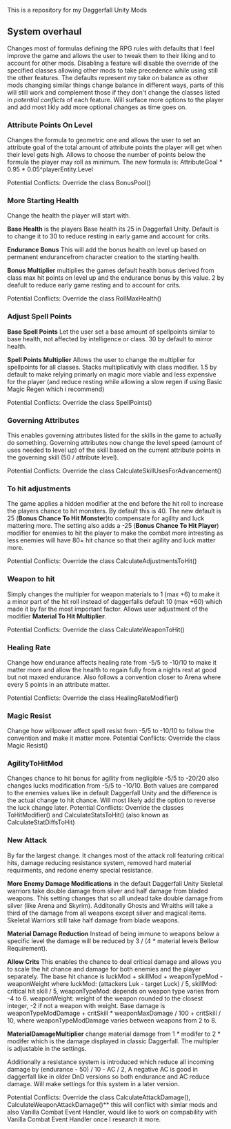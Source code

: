 This is a repository for my Daggerfall Unity Mods

## System overhaul
Changes most of formulas defining the RPG rules with defaults that I feel improve the game and allows the user to tweak them to their liking and to account for other mods. Disabling a feature will disable the override of the specified classes allowing other mods to take precedence while using still the other features. The defaults represent my take on balance as other mods changing similar things change balance in different ways, parts of this will still work and complement those if they don't change the classes listed in *potential conflicts* of each feature.
Will surface more options to the player and add most likly add more optional changes as time goes on.

### Attribute Points On Level
Changes the formula to geometric one and allows the user to set an attribute goal of the total amount of attribute points the player will get when their level gets high. Allows to choose the number of points below the formula the player may roll as minimum.
The new formula is: AttributeGoal * 0.95 * 0.05^playerEntity.Level

Potential Conflicts: Override the class BonusPool()

### More Starting Health
Change the health the player will start with.

**Base Health** is the players Base health its 25 in Daggerfall Unity. Default is to change it to 30 to reduce resting in early game and account for crits.

**Endurance Bonus** This will add the bonus health on level up based on permanent endurancefrom character creation to the starting health.

**Bonus Multiplier** multiplies the games default health bonus derived from class max hit points on level up and the endurance bonus by this value. 2 by deafult to reduce early game resting and to account for crits.

Potential Conflicts: Override the class RollMaxHealth()

### Adjust Spell Points 
**Base Spell Points** Let the user set a base amount of spellpoints similar to base health, not affected by intelligence or class. 30 by default to mirror health.

**Spell Points Multiplier** Allows the user to change the multiplier for spellpoints for all classes. Stacks multiplicativly with class modifier. 1.5 by default to make relying primarly on magic more viable and less expensive for the player (and reduce resting while allowing a slow regen if using Basic Magic Regen which i recommend)

Potential Conflicts: Override the class SpellPoints()

### Governing Attributes
This enables governing attributes listed for the skills in the game to actually do something. Governing attributes now change the level speed (amount of uses needed to level up) of the skill based on the current attribute points in the governing skill (50 / attribute level).

Potential Conflicts: Override the class CalculateSkillUsesForAdvancement()

### To hit adjustments
The game applies a hidden modifier at the end before the hit roll to increase the players chance to hit monsters. By default this is 40. The new default is 25 (**Bonus Chance To Hit Monster**)to compensate for agility and luck mattering more.
The setting also adds a -25 (**Bonus Chance To Hit Player**) modifier for enemies to hit the player to make the combat more intresting as less enemies will have 80+ hit chance so that their agility and luck matter more.

Potential Conflicts: Override the class CalculateAdjustmentsToHit()

### Weapon to hit
Simply changes the multipler for weapon materials to 1 (max +6) to make it a minor part of the hit roll instead of daggerfalls default 10 (max +60) which made it by far the most important factor. Allows user adjustment of the modifier **Material To Hit Multiplier**.

Potential Conflicts: Override the class CalculateWeaponToHit()

### Healing Rate
Change how endurance affects healing rate from -5/5 to -10/10 to make it matter more and allow the health to regain fully from a nights rest at good but not maxed endurance. Also follows a convention closer to Arena where every 5 points in an attribute matter. 

Potential Conflicts: Override the class HealingRateModifier()
### Magic Resist
Change how willpower affect spell resist from -5/5 to -10/10 to follow the convention and make it matter more.
Potential Conflicts: Override the class Magic Resist()

### AgilityToHitMod
Changes chance to hit bonus for agility from negligible -5/5 to -20/20 also changes lucks modification from -5/5 to -10/10. Both values are compared to the enemies values like in default Daggerfall Unity and the difference is the actual change to hit chance. Will most likely add the option to reverse the luck change later.
Potential Conflicts: Override the classes ToHitModifier() and CalculateStatsToHit() (also known as CalculateStatDiffsToHit)
### New Attack
By far the largest change. It changes most of the attack roll featuring critical hits, damage reducing resistance system, removed hard material requirments, and redone enemy special resistance.

**More Enemy Damage Modifications**  in the default Daggerfall Unity Skeletal warriors take double damage from silver and half damage from bladed weapons.
This setting changes that so all undead take double damage from silver (like Arena and Skyrim). Additonally Ghosts and Wraiths will take a third of the damage from all weapons except silver and magical items. Skeletal Warriors still take half damage from blade weapons.

**Material Damage Reduction** Instead of being immune to weapons below a specific level the damage will be reduced by 3 / (4 * material levels Bellow Requirement).

**Allow Crits** This enables the chance to deal critical damage and allows you to scale the hit chance and damage for both enemies and the player separately. The base hit chance is  luckMod + skillMod + weaponTypeMod - weaponWeight where luckMod: (attackers Luk - target Luck) / 5, skillMod: critical hit skill / 5, weaponTypeMod: depends on weapon type varies from -4 to 6. weaponWeight: weight of the weapon rounded to the closest integer, -2 if not a weapon with weight.
Base damage is weaponTypeModDamage + critSkill * weaponMaxDamage / 100 + critSkill / 10, where weaponTypeModDamage varies between weapons from 2 to 8.

**MaterialDamageMultiplier** change material damage from 1 * modifer to 2 * modifer which is the damage displayed in classic Daggerfall. The multipler is adjustable in the settings.

Additionally a resistance system is introduced which reduce all incoming damage by (endurance - 50) / 10 - AC / 2, A negative AC is good in daggerfall like in older DnD versions so both endurance and AC reduce damage. Will make settings for this system in a later version.

Potential Conflicts: Override the class CalculateAttackDamage(), CalculateWeaponAttackDamage()** this will conflict with simlar mods and also Vanilla Combat Event Handler, would like to work on compability with Vanilla Combat Event Handler once I research it more.
